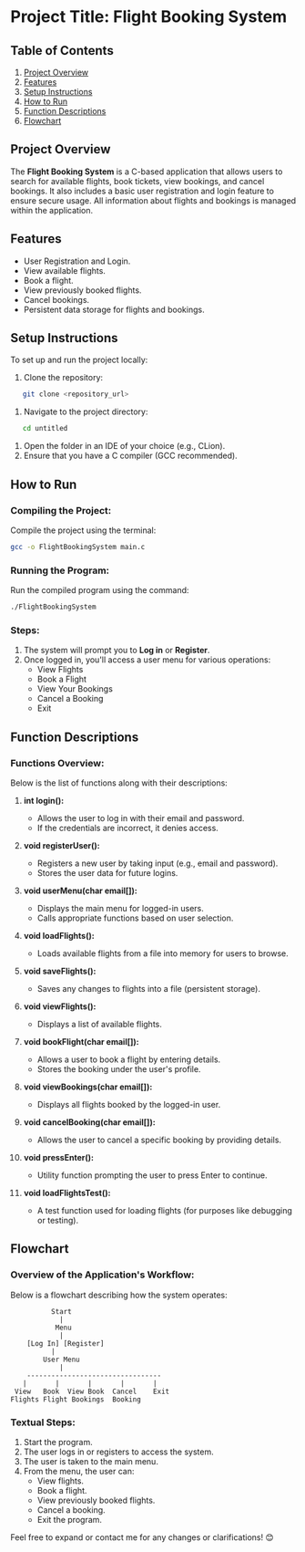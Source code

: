 # Project Title: Flight Booking System
## Table of Contents
1. [Project Overview](#project-overview)
2. [Features](#features)
3. [Setup Instructions](#setup-instructions)
4. [How to Run](#how-to-run)
5. [Function Descriptions](#function-descriptions)
6. [Flowchart](#flowchart)

## Project Overview
The **Flight Booking System** is a C-based application that allows users to search for available flights, book tickets, view bookings, and cancel bookings. It also includes a basic user registration and login feature to ensure secure usage. All information about flights and bookings is managed within the application.
## Features
- User Registration and Login.
- View available flights.
- Book a flight.
- View previously booked flights.
- Cancel bookings.
- Persistent data storage for flights and bookings.

## Setup Instructions
To set up and run the project locally:
1. Clone the repository:
``` bash
   git clone <repository_url>
```
1. Navigate to the project directory:
``` bash
   cd untitled
```
1. Open the folder in an IDE of your choice (e.g., CLion).
2. Ensure that you have a C compiler (GCC recommended).

## How to Run
### Compiling the Project:
Compile the project using the terminal:
``` bash
gcc -o FlightBookingSystem main.c
```
### Running the Program:
Run the compiled program using the command:
``` bash
./FlightBookingSystem
```
### Steps:
1. The system will prompt you to **Log in** or **Register**.
2. Once logged in, you'll access a user menu for various operations:
    - View Flights
    - Book a Flight
    - View Your Bookings
    - Cancel a Booking
    - Exit

## Function Descriptions
### Functions Overview:
Below is the list of functions along with their descriptions:
1. **int login():**
    - Allows the user to log in with their email and password.
    - If the credentials are incorrect, it denies access.

2. **void registerUser():**
    - Registers a new user by taking input (e.g., email and password).
    - Stores the user data for future logins.

3. **void userMenu(char email[]):**
    - Displays the main menu for logged-in users.
    - Calls appropriate functions based on user selection.

4. **void loadFlights():**
    - Loads available flights from a file into memory for users to browse.

5. **void saveFlights():**
    - Saves any changes to flights into a file (persistent storage).

6. **void viewFlights():**
    - Displays a list of available flights.

7. **void bookFlight(char email[]):**
    - Allows a user to book a flight by entering details.
    - Stores the booking under the user's profile.

8. **void viewBookings(char email[]):**
    - Displays all flights booked by the logged-in user.

9. **void cancelBooking(char email[]):**
    - Allows the user to cancel a specific booking by providing details.

10. **void pressEnter():**
    - Utility function prompting the user to press Enter to continue.

11. **void loadFlightsTest():**
    - A test function used for loading flights (for purposes like debugging or testing).

## Flowchart
### Overview of the Application's Workflow:
Below is a flowchart describing how the system operates:
``` plaintext
          Start
            |
           Menu
            |
    [Log In] [Register]
          |
        User Menu
            |
    ---------------------------------
   |       |       |       |       |
 View   Book  View Book  Cancel    Exit
Flights Flight Bookings  Booking 
```
### Textual Steps:
1. Start the program.
2. The user logs in or registers to access the system.
3. The user is taken to the main menu.
4. From the menu, the user can:
    - View flights.
    - Book a flight.
    - View previously booked flights.
    - Cancel a booking.
    - Exit the program.

Feel free to expand or contact me for any changes or clarifications! 😊
